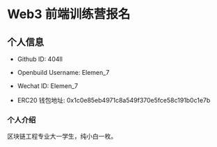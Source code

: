 # Web3 前端训练营报名

## 个人信息

* Github ID: 404ll
* Openbuild Username: Elemen_7
* Wechat ID: Elemen_7

* ERC20 钱包地址: 0x1c0e85eb4971c8a549f370e5fce58c191b0c1e7b

### 个人介绍

区块链工程专业大一学生，纯小白一枚。
